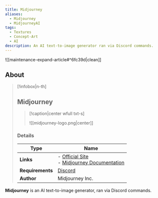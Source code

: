 ```yaml
---
title: Midjourney
aliases:
  - Midjourney
  - MidjourneyAI
tags:
  - Textures
  - Concept-Art
  - AI
description: An AI text-to-image generator ran via Discord commands.
---
```



![[maintenance-expand-article#^6fc39d|clean]]

## About

> [!infobox|n-th]
> 
> ## Midjourney
> 
> > [!caption|center wfull txt-s]
> > 
> > ![[midjourney-logo.png|center]]
> > 
> 
> ### Details
> 
> | Type | Name |
> | --- | --- |
> | **Links** | - [Official Site](https://www.midjourney.com/home)<br>- [Midjourney Documentation](https://docs.midjourney.com/) |
> | **Requirements** | [Discord](https://discord.com/) |
> | **Author** | Midjourney Inc. |

**Midjourney** is an AI text-to-image generator, ran via Discord commands.